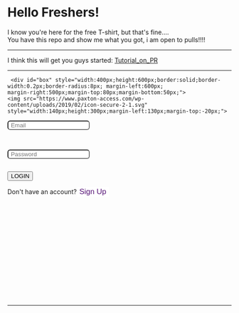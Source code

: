 <h1>Hello Freshers!</h1>
I know you're here for the free T-shirt, but that's fine....<br>
You have this repo and show me what you got, i am open to pulls!!!!
<hr>
I think this will get you guys started:
<a href="https://tiny-url-service.herokuapp.com/zcIpCb">Tutorial_on_PR</a>  <!-- This URL is shortened by URL shortner made by Vishal B-) check it out on vcode11 -->
<hr>
<!DOCTYPE html>
<head>
    <title>signup page</title>
</head>
<link rel="stylesheet" href="sign.css">
<body>

     <div id="box" style="width:400px;height:600px;border:solid;border-width:0.2px;border-radius:8px; margin-left:600px;
    margin-right:500px;margin-top:80px;margin-bottom:50px;">
    <img src="https://www.paxton-access.com/wp-content/uploads/2019/02/icon-secure-2-1.svg" style="width:140px;height:300px;margin-left:130px;margin-top:-20px;">
 <div id="email"   style="width:300px;height:400px">
    <input class="block" type="text" placeholder="&nbsp;Email" style="border-radius:6px;">
    <pre> </pre>
    <input class ="block"type="password" name="password" placeholder="&nbsp;Password"style="border-radius:6px;" >
    <pre></pre>
    <input type="submit" value="LOGIN" id="subm"style="font-weight:500;">
    <p id="a">Don't have an account?<input type="submit" value="Sign Up" style="border:none;background: white;color:rgb(86, 21, 119);font-size:17px;font-weight:500px;font-family:'Trebuchet MS', 'Lucida Sans Unicode', 'Lucida Grande', 'Lucida Sans', Arial, sans-serif;-webkit-animation-name: example;
        -webkit-animation-duration: 10s; 
        animation-name: example;
        animation-duration: 10s;
          " >
    </p>
    
</div>
</div>
</body>
<hr>
